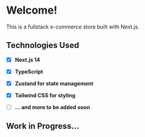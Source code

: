 # Welcome!

This is a fullstack e-commerce store built with Next.js.

## Technologies Used

- [x] **Next.js 14**
- [x] **TypeScript**
- [x] **Zustand for state management**
- [x] **Tailwind CSS for styling**
- [ ] **... and more to be added soon**


## Work in Progress...